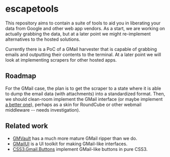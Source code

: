 escapetools
===========
This repository aims to contain a suite of tools to aid you in liberating your data from Google and other web app vendors. As a start, we are working on actually grabbing the data, but at a later point we might re-implement alternatives to the hosted solutions.

Currently there is a PoC of a GMail harvester that is capable of grabbing emails and outputting their contents to the terminal. At a later point we will look at implementing scrapers for other hosted apps.

Roadmap
-------
For the GMail case, the plan is to get the scraper to a state where it is able to dump the email data (with attachments) into a standardized format. Then, we should clean-room implement the GMail interface (or maybe implement [a better one](http://www.vanschneider.com/work/mail/)), perhaps as a skin for RoundCube or other webmail middleware -- needs investigation).

Related work
------------
* [GMVault](https://github.com/gaubert/gmvault) has a much more mature GMail ripper than we do.
* [GMailUI](https://github.com/joscha/gmailui) is a UI toolkit for making GMail-like interfaces.
* [CSS3.Gmail.Buttons](https://github.com/AdamWhitcroft/CSS3.Gmail.Buttons) implement GMail-like buttons in pure CSS3.
